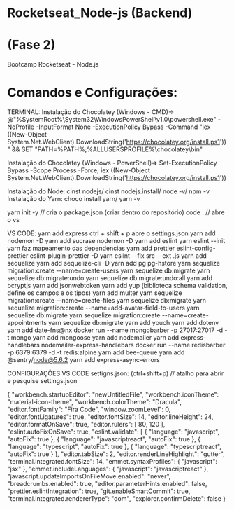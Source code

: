 # Rocketseat_Node-js (Backend)
# (Fase 2)
Bootcamp Rocketseat - Node.js

# Comandos e Configurações:

TERMINAL:
Instalação do Chocolatey (Windows - CMD)=> @"%SystemRoot%\System32\WindowsPowerShell\v1.0\powershell.exe" -NoProfile -InputFormat None -ExecutionPolicy Bypass -Command "iex ((New-Object System.Net.WebClient).DownloadString('https://chocolatey.org/install.ps1'))" && SET "PATH=%PATH%;%ALLUSERSPROFILE%\chocolatey\bin"

Instalação do Chocolatey (Windows - PowerShell)=> Set-ExecutionPolicy Bypass -Scope Process -Force; iex ((New-Object System.Net.WebClient).DownloadString('https://chocolatey.org/install.ps1'))

Instalação do Node: cinst nodejs/ cinst nodejs.install/ node -v/ npm -v
Instalação do Yarn: choco install yarn/ yarn -v

yarn init -y // cria o package.json (criar dentro do repositório)
code . // abre o vs

VS CODE:
yarn add express
ctrl + shift + p abre o settings.json
yarn add nodemon -D
yarn add sucrase nodemon -D
yarn add eslint
yarn eslint --init
yarn faz mapeamento das dependencias
yarn add prettier eslint-config-prettier eslint-plugin-prettier -D
yarn eslint --fix src --ext .js
yarn add sequelize
yarn add sequelize-cli -D
yarn add pg pg-hstore
yarn sequelize migration:create --name=create-users
yarn sequelize db:migrate
yarn sequelize db:migrate:undo
yarn sequelize db:migrate:undo:all
yarn add bcryptjs
yarn add jsonwebtoken
yarn add yup (biblioteca schema validation, define os campos e os tipos)
yarn add multer
yarn sequelize migration:create --name=create-files
yarn sequelize db:migrate
yarn sequelize migration:create --name=add-avatar-field-to-users
yarn sequelize db:migrate
yarn sequelize migration:create --name=create-appointments
yarn sequelize db:migrate
yarn add youch
yarn add dotenv
yarn add date-fns@nx
docker run --name mongobarber -p 27017:27017 -d -t mongo
yarn add mongoose
yarn add nodemailer
yarn add express-handlebars nodemailer-express-handlebars
docker run --name redisbarber -p 6379:6379 -d -t redis:alpine
yarn add bee-queue
yarn add @sentry/node@5.6.2
yarn add express-async-errors

CONFIGURAÇÕES VS CODE settigns.json:
(ctrl+shift+p) // atalho para abrir e pesquise settings.json

{
  "workbench.startupEditor": "newUntitledFile",
  "workbench.iconTheme": "material-icon-theme",
  "workbench.colorTheme": "Dracula",
  "editor.fontFamily": "Fira Code",
  "window.zoomLevel": 0,
  "editor.fontLigatures": true,
  "editor.fontSize": 14,
  "editor.lineHeight": 24,
  "editor.formatOnSave": true,
  "editor.rulers": [
    80,
    120
  ],
  "eslint.autoFixOnSave": true,
  "eslint.validate": [
    {
      "language": "javascript",
      "autoFix": true
    },
    {
      "language": "javascriptreact",
      "autoFix": true
    },
    {
      "language": "typescript",
      "autoFix": true
    },
    {
      "language": "typescriptreact",
      "autoFix": true
    }
  ],
  "editor.tabSize": 2,
  "editor.renderLineHighlight": "gutter",
  "terminal.integrated.fontSize": 14,
  "emmet.syntaxProfiles": {
    "javascript": "jsx"
  },
  "emmet.includeLanguages": {
    "javascript": "javascriptreact"
  },
  "javascript.updateImportsOnFileMove.enabled": "never",
  "breadcrumbs.enabled": true,
  "editor.parameterHints.enabled": false,
  "prettier.eslintIntegration": true,
  "git.enableSmartCommit": true,
  "terminal.integrated.rendererType": "dom",
  "explorer.confirmDelete": false
}


